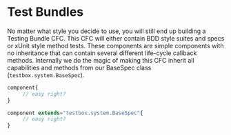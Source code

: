 # Test Bundles

No matter what style you decide to use, you will still end up building a Testing Bundle CFC. This CFC will either contain BDD style suites and specs or xUnit style method tests. 
These components are simple components with no inheritance that can contain several different life-cycle callback methods. Internally we do the magic of making this CFC inherit all capabilities and methods from our BaseSpec class (`testbox.system.BaseSpec`).

```javascript
component{
     // easy right?
}

component extends="testbox.system.BaseSpec"{
     // easy right?
}
```


